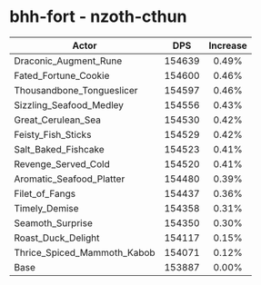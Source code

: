 # bhh-fort - nzoth-cthun
| Actor | DPS | Increase |
|---|:---:|:---:|
|Draconic_Augment_Rune|154639|0.49%|
|Fated_Fortune_Cookie|154600|0.46%|
|Thousandbone_Tongueslicer|154597|0.46%|
|Sizzling_Seafood_Medley|154556|0.43%|
|Great_Cerulean_Sea|154530|0.42%|
|Feisty_Fish_Sticks|154529|0.42%|
|Salt_Baked_Fishcake|154523|0.41%|
|Revenge_Served_Cold|154520|0.41%|
|Aromatic_Seafood_Platter|154480|0.39%|
|Filet_of_Fangs|154437|0.36%|
|Timely_Demise|154358|0.31%|
|Seamoth_Surprise|154350|0.30%|
|Roast_Duck_Delight|154117|0.15%|
|Thrice_Spiced_Mammoth_Kabob|154071|0.12%|
|Base|153887|0.00%|
